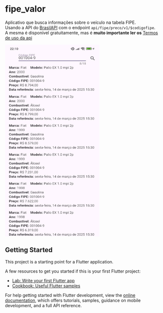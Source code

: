 # fipe_valor

Aplicativo que busca informações sobre o veículo na tabela FIPE.<br/>
Usando a API do [BrasilAPI](https://brasilapi.com.br/) com o endpoint `api/fipe/preco/v1/$codigofipe`.<br/>
A mesma é disponível gratuitamente, mas é **muito importante ler os** [Termos de uso da api](https://brasilapi.com.br/#termos-de-uso)<br/>

<img src="https://github.com/kauemurakami/FIPE_valores/raw/main/prints/print1.jpg" width="311" height="631">


## Getting Started

This project is a starting point for a Flutter application.

A few resources to get you started if this is your first Flutter project:

- [Lab: Write your first Flutter app](https://docs.flutter.dev/get-started/codelab)
- [Cookbook: Useful Flutter samples](https://docs.flutter.dev/cookbook)

For help getting started with Flutter development, view the
[online documentation](https://docs.flutter.dev/), which offers tutorials,
samples, guidance on mobile development, and a full API reference.
